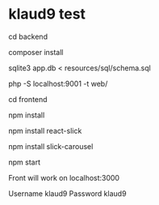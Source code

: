 # klaud9 test

cd backend

composer install

sqlite3 app.db < resources/sql/schema.sql

php -S localhost:9001 -t web/


cd frontend

npm install

npm install react-slick

npm install slick-carousel

npm start


Front will work on localhost:3000


Username klaud9
Password klaud9
